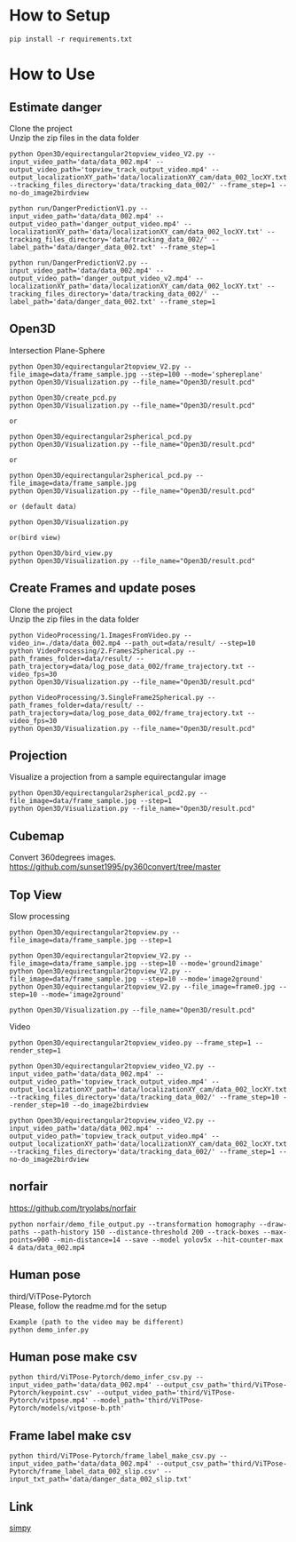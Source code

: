# How to Setup

```Console
pip install -r requirements.txt
```

# How to Use

## Estimate danger

Clone the project  
Unzip the zip files in the data folder 

```Console
python Open3D/equirectangular2topview_video_V2.py --input_video_path='data/data_002.mp4' --output_video_path='topview_track_output_video.mp4' --output_localizationXY_path='data/localizationXY_cam/data_002_locXY.txt' --tracking_files_directory='data/tracking_data_002/' --frame_step=1 --no-do_image2birdview

python run/DangerPredictionV1.py --input_video_path='data/data_002.mp4' --output_video_path='danger_output_video.mp4' --localizationXY_path='data/localizationXY_cam/data_002_locXY.txt' --tracking_files_directory='data/tracking_data_002/' --label_path='data/danger_data_002.txt' --frame_step=1

python run/DangerPredictionV2.py --input_video_path='data/data_002.mp4' --output_video_path='danger_output_video_v2.mp4' --localizationXY_path='data/localizationXY_cam/data_002_locXY.txt' --tracking_files_directory='data/tracking_data_002/' --label_path='data/danger_data_002.txt' --frame_step=1
```


## Open3D


Intersection Plane-Sphere

```Console
python Open3D/equirectangular2topview_V2.py --file_image=data/frame_sample.jpg --step=100 --mode='sphereplane'
python Open3D/Visualization.py --file_name="Open3D/result.pcd"
```


```Console
python Open3D/create_pcd.py 
python Open3D/Visualization.py --file_name="Open3D/result.pcd"

or 

python Open3D/equirectangular2spherical_pcd.py
python Open3D/Visualization.py --file_name="Open3D/result.pcd"

or 

python Open3D/equirectangular2spherical_pcd.py --file_image=data/frame_sample.jpg
python Open3D/Visualization.py --file_name="Open3D/result.pcd"

or (default data)

python Open3D/Visualization.py

or(bird view)

python Open3D/bird_view.py
python Open3D/Visualization.py --file_name="Open3D/result.pcd"

```

## Create Frames and update poses


Clone the project  
Unzip the zip files in the data folder 

```Console
python VideoProcessing/1.ImagesFromVideo.py --video_in=./data/data_002.mp4 --path_out=data/result/ --step=10
python VideoProcessing/2.Frames2Spherical.py --path_frames_folder=data/result/ --path_trajectory=data/log_pose_data_002/frame_trajectory.txt --video_fps=30
python Open3D/Visualization.py --file_name="Open3D/result.pcd"
```

```Console
python VideoProcessing/3.SingleFrame2Spherical.py --path_frames_folder=data/result/ --path_trajectory=data/log_pose_data_002/frame_trajectory.txt --video_fps=30
python Open3D/Visualization.py --file_name="Open3D/result.pcd"
```



## Projection

Visualize a projection from a sample equirectangular image

```Console
python Open3D/equirectangular2spherical_pcd2.py --file_image=data/frame_sample.jpg --step=1
python Open3D/Visualization.py --file_name="Open3D/result.pcd"
```

## Cubemap

Convert 360degrees images.
https://github.com/sunset1995/py360convert/tree/master


## Top View

Slow processing

```Console
python Open3D/equirectangular2topview.py --file_image=data/frame_sample.jpg --step=1

python Open3D/equirectangular2topview_V2.py --file_image=data/frame_sample.jpg --step=10 --mode='ground2image'
python Open3D/equirectangular2topview_V2.py --file_image=data/frame_sample.jpg --step=10 --mode='image2ground'
python Open3D/equirectangular2topview_V2.py --file_image=frame0.jpg --step=10 --mode='image2ground'

python Open3D/Visualization.py --file_name="Open3D/result.pcd"
```

Video

```Console
python Open3D/equirectangular2topview_video.py --frame_step=1 --render_step=1

python Open3D/equirectangular2topview_video_V2.py --input_video_path='data/data_002.mp4' --output_video_path='topview_track_output_video.mp4' --output_localizationXY_path='data/localizationXY_cam/data_002_locXY.txt' --tracking_files_directory='data/tracking_data_002/' --frame_step=10 --render_step=10 --do_image2birdview

python Open3D/equirectangular2topview_video_V2.py --input_video_path='data/data_002.mp4' --output_video_path='topview_track_output_video.mp4' --output_localizationXY_path='data/localizationXY_cam/data_002_locXY.txt' --tracking_files_directory='data/tracking_data_002/' --frame_step=1 --no-do_image2birdview

```
## norfair

https://github.com/tryolabs/norfair

```Console
python norfair/demo_file_output.py --transformation homography --draw-paths --path-history 150 --distance-threshold 200 --track-boxes --max-points=900 --min-distance=14 --save --model yolov5x --hit-counter-max 4 data/data_002.mp4
```

## Human pose

third/ViTPose-Pytorch  
Please, follow the readme.md for the setup

```Console
Example (path to the video may be different)
python demo_infer.py
```

## Human pose make csv

```Console
python third/ViTPose-Pytorch/demo_infer_csv.py --input_video_path='data/data_002.mp4' --output_csv_path='third/ViTPose-Pytorch/keypoint.csv' --output_video_path='third/ViTPose-Pytorch/vitpose.mp4' --model_path='third/ViTPose-Pytorch/models/vitpose-b.pth'
```

## Frame label make csv

```Console
python third/ViTPose-Pytorch/frame_label_make_csv.py --input_video_path='data/data_002.mp4' --output_csv_path='third/ViTPose-Pytorch/frame_label_data_002_slip.csv' --input_txt_path='data/danger_data_002_slip.txt'
```


## Link

[simpy](https://docs.sympy.org/dev/search.html)  
